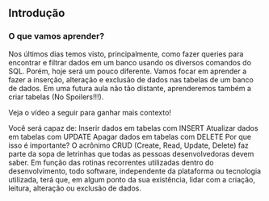 ## Introdução
### O que vamos aprender?
Nos últimos dias temos visto, principalmente, como fazer queries para encontrar e filtrar dados em um banco usando os diversos comandos do SQL. Porém, hoje será um pouco diferente. Vamos focar em aprender a fazer a inserção, alteração e exclusão de dados nas tabelas de um banco de dados. Em uma futura aula não tão distante, aprenderemos também a criar tabelas (No Spoilers!!!).

Veja o vídeo a seguir para ganhar mais contexto!


Você será capaz de:
Inserir dados em tabelas com INSERT
Atualizar dados em tabelas com UPDATE
Apagar dados em tabelas com DELETE
Por que isso é importante?
O acrônimo CRUD (Create, Read, Update, Delete) faz parte da sopa de letrinhas que todas as pessoas desenvolvedoras devem saber. Em função das rotinas recorrentes utilizadas dentro do desenvolvimento, todo software, independente da plataforma ou tecnologia utilizada, terá que, em algum ponto da sua existência, lidar com a criação, leitura, alteração ou exclusão de dados.